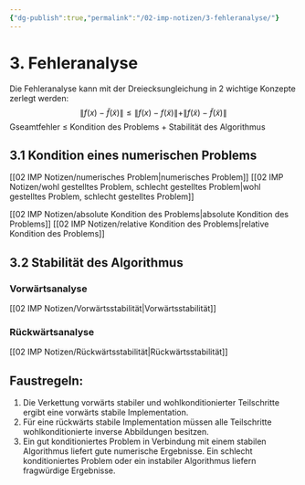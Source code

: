 ```yaml
---
{"dg-publish":true,"permalink":"/02-imp-notizen/3-fehleranalyse/"}
---
```


# 3. Fehleranalyse
Die Fehleranalyse kann mit der Dreiecksungleichung in 2 wichtige Konzepte zerlegt werden: $$\|f(x)-\tilde{f}(\tilde{x})\|\leq\|f(x)-f(\tilde{x})\|+\|f(\tilde{x})-\tilde{f}(\tilde{x})\|$$
Gseamtfehler $\leq$ Kondition des Problems + Stabilität des Algorithmus
## 3.1 Kondition eines numerischen Problems
[[02 IMP Notizen/numerisches Problem\|numerisches Problem]]
[[02 IMP Notizen/wohl gestelltes Problem, schlecht gestelltes Problem\|wohl gestelltes Problem, schlecht gestelltes Problem]]

[[02 IMP Notizen/absolute Kondition des Problems\|absolute Kondition des Problems]]
[[02 IMP Notizen/relative Kondition des Problems\|relative Kondition des Problems]]

## 3.2 Stabilität des Algorithmus 
### Vorwärtsanalyse
[[02 IMP Notizen/Vorwärtsstabilität\|Vorwärtsstabilität]]
### Rückwärtsanalyse
[[02 IMP Notizen/Rückwärtsstabilität\|Rückwärtsstabilität]]

## Faustregeln:
1. Die Verkettung vorwärts stabiler und wohlkonditionierter Teilschritte ergibt eine vorwärts stabile Implementation.
2. Für eine rückwärts stabile Implementation müssen alle Teilschritte wohlkonditionierte inverse Abbildungen besitzen.
3. Ein gut konditioniertes Problem in Verbindung mit einem stabilen Algorithmus liefert gute numerische Ergebnisse. Ein schlecht konditioniertes Problem oder ein instabiler Algorithmus liefern fragwürdige Ergebnisse.
